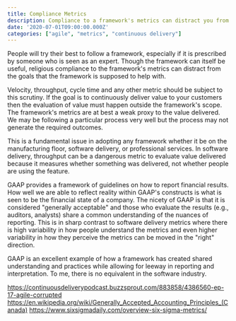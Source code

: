 ```yaml
---
title: Compliance Metrics
description: Compliance to a framework's metrics can distract you from delivering value.
date: '2020-07-01T09:00:00.000Z'
categories: ["agile", "metrics", "continuous delivery"]
---
```


People will try their best to follow a framework, especially if it is prescribed by someone who is seen as an expert. Though the framework can itself be useful, religious compliance to the framework's metrics can distract from the goals that the framework is supposed to help with.

Velocity, throughput, cycle time and any other metric should be subject to this scrutiny. If the goal is to continuously deliver value to your customers then the evaluation of value must happen outside the framework's scope. The framework's metrics are at best a weak proxy to the value delivered. We may be following a particular process very well but the process may not generate the required outcomes.

This is a fundamental issue in adopting any framework whether it be on the manufacturing floor, software delivery, or professional services. In software delivery, throughput can be a dangerous metric to evaluate value delivered because it measures whether something was delivered, not whether people are using the feature.

GAAP provides a framework of guidelines on how to report financial results. How well we are able to reflect reality within GAAP's constructs is what is seen to be the financial state of a company. The nicety of GAAP is that it is considered "generally acceptable" and those who evaluate the results (e.g., auditors, analysts) share a common understanding of the nuances of reporting. This is in sharp contrast to software delivery metrics where there is high variability in how people understand the metrics and even higher variability in how they perceive the metrics can be moved in the "right" direction.

 GAAP is an excellent example of how a framework has created shared understanding and practices while allowing for leeway in reporting and interpretation. To me, there is no equivalent in the software industry.

https://continuousdeliverypodcast.buzzsprout.com/883858/4386560-ep-17-agile-corrupted
https://en.wikipedia.org/wiki/Generally_Accepted_Accounting_Principles_(Canada)
https://www.sixsigmadaily.com/overview-six-sigma-metrics/